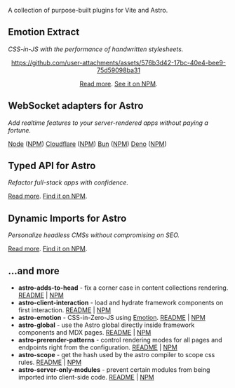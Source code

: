 A collection of purpose-built plugins for Vite and Astro.

## Emotion Extract
_CSS-in-JS with the performance of handwritten stylesheets._

<div align="center">

https://github.com/user-attachments/assets/576b3d42-17bc-40e4-bee9-75d59098ba31

</div>

<div align="center">

[Read more](https://github.com/lilnasy/gratelets/tree/main/packages/emotion-extract). [See it on NPM](https://www.npmjs.com/package/@emotion-extract/vite?activeTab=readme).

</div>

## WebSocket adapters for Astro
_Add realtime features to your server-rendered apps without paying a fortune._

[Node](https://github.com/lilnasy/gratelets/tree/main/packages/node-websocket) ([NPM](https://www.npmjs.com/package/astro-node-websocket))
[Cloudflare](https://github.com/lilnasy/gratelets/tree/main/packages/cloudflare-websocket) ([NPM](https://www.npmjs.com/package/astro-cloudflare-websocket))
[Bun](https://github.com/lilnasy/gratelets/tree/main/packages/bun-websocket) ([NPM](https://www.npmjs.com/package/astro-bun-websocket))
[Deno](https://github.com/lilnasy/gratelets/tree/main/packages/deno-websocket) ([NPM](https://www.npmjs.com/package/astro-deno-websocket))

## Typed API for Astro 
_Refactor full-stack apps with confidence._

[Read more](https://github.com/lilnasy/gratelets/tree/main/packages/typed-api). [Find it on NPM](https://www.npmjs.com/package/astro-typed-api).

## Dynamic Imports for Astro
_Personalize headless CMSs without compromising on SEO._

[Read more](https://github.com/lilnasy/gratelets/tree/main/packages/dynamic-import). [Find it on NPM](https://www.npmjs.com/package/astro-dynamic-import).

## ...and more
- **astro-adds-to-head** - fix a corner case in content collections rendering. [README](https://github.com/lilnasy/gratelets/tree/main/packages/adds-to-head) | [NPM](https://www.npmjs.com/package/astro-adds-to-head)
- **astro-client-interaction** - load and hydrate framework components on first interaction. [README](https://github.com/lilnasy/gratelets/tree/main/packages/client-interaction) | [NPM](https://www.npmjs.com/package/astro-client-interaction)
- **astro-emotion** - CSS-in-Zero-JS using [Emotion](https://emotion.sh/). [README](https://github.com/lilnasy/gratelets/tree/main/packages/emotion) | [NPM](https://www.npmjs.com/package/astro-emotion)
- **astro-global** - use the Astro global directly inside framework components and MDX pages. [README](https://github.com/lilnasy/gratelets/tree/main/packages/global) | [NPM](https://www.npmjs.com/package/astro-global)
- **astro-prerender-patterns** - control rendering modes for all pages and endpoints right from the configuration. [README](https://github.com/lilnasy/gratelets/tree/main/packages/prerender-patterns) | [NPM](https://www.npmjs.com/package/astro-prerender-patterns)
- **astro-scope** - get the hash used by the astro compiler to scope css rules. [README](https://github.com/lilnasy/gratelets/tree/main/packages/scope) | [NPM](https://www.npmjs.com/package/astro-scope)
- **astro-server-only-modules** - prevent certain modules from being imported into client-side code. [README](https://github.com/lilnasy/gratelets/tree/main/packages/server-only-modules) | [NPM](https://www.npmjs.com/package/astro-server-only-modules)
